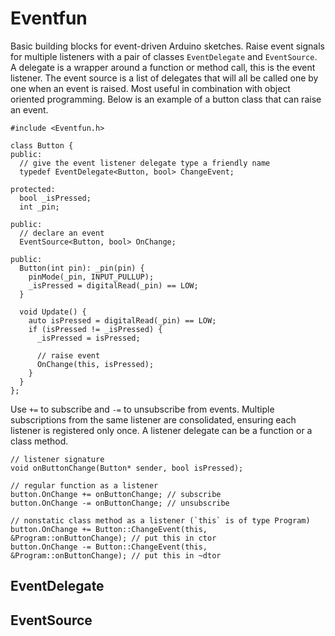 # Eventfun

Basic building blocks for event-driven Arduino sketches. Raise event signals for multiple listeners with a pair of classes `EventDelegate` and `EventSource`. A delegate is a wrapper around a function or method call, this is the event listener. The event source is a list of delegates that will all be called one by one when an event is raised. Most useful in combination with object oriented programming. Below is an example of a button class that can raise an event.

```
#include <Eventfun.h>

class Button {
public:
  // give the event listener delegate type a friendly name 
  typedef EventDelegate<Button, bool> ChangeEvent;

protected:
  bool _isPressed;
  int _pin;

public:
  // declare an event
  EventSource<Button, bool> OnChange;

public:
  Button(int pin): _pin(pin) {
    pinMode(_pin, INPUT_PULLUP);
    _isPressed = digitalRead(_pin) == LOW;
  }

  void Update() {
    auto isPressed = digitalRead(_pin) == LOW;
    if (isPressed != _isPressed) {
      _isPressed = isPressed;
      
      // raise event
      OnChange(this, isPressed);
    }
  }
};
```
Use `+=` to subscribe and `-=` to unsubscribe from events. Multiple subscriptions from the same listener are consolidated, ensuring each listener is registered only once. A listener delegate can be a function or a class method.
```
// listener signature
void onButtonChange(Button* sender, bool isPressed);

// regular function as a listener
button.OnChange += onButtonChange; // subscribe
button.OnChange -= onButtonChange; // unsubscribe

// nonstatic class method as a listener (`this` is of type Program)
button.OnChange += Button::ChangeEvent(this, &Program::onButtonChange); // put this in ctor
button.OnChange -= Button::ChangeEvent(this, &Program::onButtonChange); // put this in ~dtor
```

## EventDelegate


## EventSource
